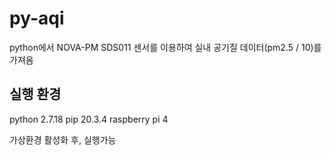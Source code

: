 # py-aqi
python에서 NOVA-PM SDS011 센서를 이용하여 실내 공기질 데이터(pm2.5 / 10)를 가져옴

## 실행 환경
python 2.7.18
pip 20.3.4
raspberry pi 4

가상환경 활성화 후, 실행가능